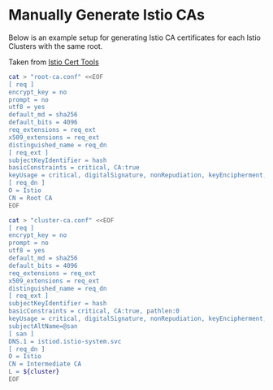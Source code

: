 # Manually Generate Istio CAs

Below is an example setup for generating Istio CA certificates for each Istio Clusters with the same root.

Taken from [Istio Cert Tools](https://github.com/istio/istio/blob/master/tools/certs/)

```sh
cat > "root-ca.conf" <<EOF
[ req ]
encrypt_key = no
prompt = no
utf8 = yes
default_md = sha256
default_bits = 4096
req_extensions = req_ext
x509_extensions = req_ext
distinguished_name = req_dn
[ req_ext ]
subjectKeyIdentifier = hash
basicConstraints = critical, CA:true
keyUsage = critical, digitalSignature, nonRepudiation, keyEncipherment, keyCertSign
[ req_dn ]
O = Istio
CN = Root CA
EOF

cat > "cluster-ca.conf" <<EOF
[ req ]
encrypt_key = no
prompt = no
utf8 = yes
default_md = sha256
default_bits = 4096
req_extensions = req_ext
x509_extensions = req_ext
distinguished_name = req_dn
[ req_ext ]
subjectKeyIdentifier = hash
basicConstraints = critical, CA:true, pathlen:0
keyUsage = critical, digitalSignature, nonRepudiation, keyEncipherment, keyCertSign
subjectAltName=@san
[ san ]
DNS.1 = istiod.istio-system.svc
[ req_dn ]
O = Istio
CN = Intermediate CA
L = ${cluster}
EOF

```